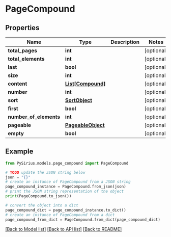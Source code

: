 # PageCompound


## Properties

Name | Type | Description | Notes
------------ | ------------- | ------------- | -------------
**total_pages** | **int** |  | [optional] 
**total_elements** | **int** |  | [optional] 
**last** | **bool** |  | [optional] 
**size** | **int** |  | [optional] 
**content** | [**List[Compound]**](Compound.md) |  | [optional] 
**number** | **int** |  | [optional] 
**sort** | [**SortObject**](SortObject.md) |  | [optional] 
**first** | **bool** |  | [optional] 
**number_of_elements** | **int** |  | [optional] 
**pageable** | [**PageableObject**](PageableObject.md) |  | [optional] 
**empty** | **bool** |  | [optional] 

## Example

```python
from PySirius.models.page_compound import PageCompound

# TODO update the JSON string below
json = "{}"
# create an instance of PageCompound from a JSON string
page_compound_instance = PageCompound.from_json(json)
# print the JSON string representation of the object
print(PageCompound.to_json())

# convert the object into a dict
page_compound_dict = page_compound_instance.to_dict()
# create an instance of PageCompound from a dict
page_compound_from_dict = PageCompound.from_dict(page_compound_dict)
```
[[Back to Model list]](../README.md#documentation-for-models) [[Back to API list]](../README.md#documentation-for-api-endpoints) [[Back to README]](../README.md)


